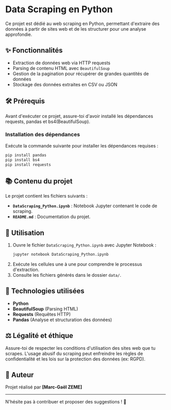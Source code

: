# Data Scraping en Python

Ce projet est dédié au web scraping en Python, permettant d'extraire des données à partir de sites web et de les structurer pour une analyse approfondie.

## ✨ Fonctionnalités
- Extraction de données web via HTTP requests
- Parsing de contenu HTML avec `BeautifulSoup`
- Gestion de la pagination pour récupérer de grandes quantités de données
- Stockage des données extraites en CSV ou JSON

## 🛠 Prérequis
Avant d'exécuter ce projet, assure-toi d'avoir installé les dépendances requests, pandas et bs4(BeautifulSoup).

### Installation des dépendances
Exécute la commande suivante pour installer les dépendances requises :

```bash
pip install pandas
pip install bs4
pip install requests
```

## 📚 Contenu du projet

Le projet contient les fichiers suivants :

- **`DataScraping_Python.ipynb`** : Notebook Jupyter contenant le code de scraping.
- **`README.md`** : Documentation du projet.
  
## 📝 Utilisation

1. Ouvre le fichier `DataScraping_Python.ipynb` avec Jupyter Notebook :
   ```bash
   jupyter notebook DataScraping_Python.ipynb
   ```
2. Exécute les cellules une à une pour comprendre le processus d'extraction.
3. Consulte les fichiers générés dans le dossier `data/`.

## 🔨 Technologies utilisées

- **Python**
- **BeautifulSoup** (Parsing HTML)
- **Requests** (Requêtes HTTP)
- **Pandas** (Analyse et structuration des données)

## ⚖️ Légalité et éthique

Assure-toi de respecter les conditions d'utilisation des sites web que tu scrapes. L'usage abusif du scraping peut enfreindre les règles de confidentialité et les lois sur la protection des données (ex: RGPD).

## 🌟 Auteur

Projet réalisé par **[Marc-Gaël ZEME]**

---

N'hésite pas à contribuer et proposer des suggestions ! 🚀

